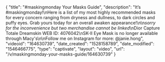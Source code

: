 {
    "title": "#maskingmonday Your Masks Guide",
    "description": "It’s #maskingmonday!\nHere is a list of my most highly recommended masks for every concern ranging from dryness and dullness, to dark circles and puffy eyes. Grab yours today for an overall awaken appearance!\n\n*sorry for the inconvenience but two merchandise cannot be linked*\nDior Capture Totale Dreamskin WEB ID: 4076042\nSK-II Eye Mask is no longer available through Macy's\n\nFollow me on Instagram for more: @janie.hong",
    "videoid": "164630739",
    "date_created": "1528158789",
    "date_modified": "1546466775",
    "type": "captivate",
    "layout": "video",
    "url": "\/v\/maskingmonday-your-masks-guide\/164630739"
}